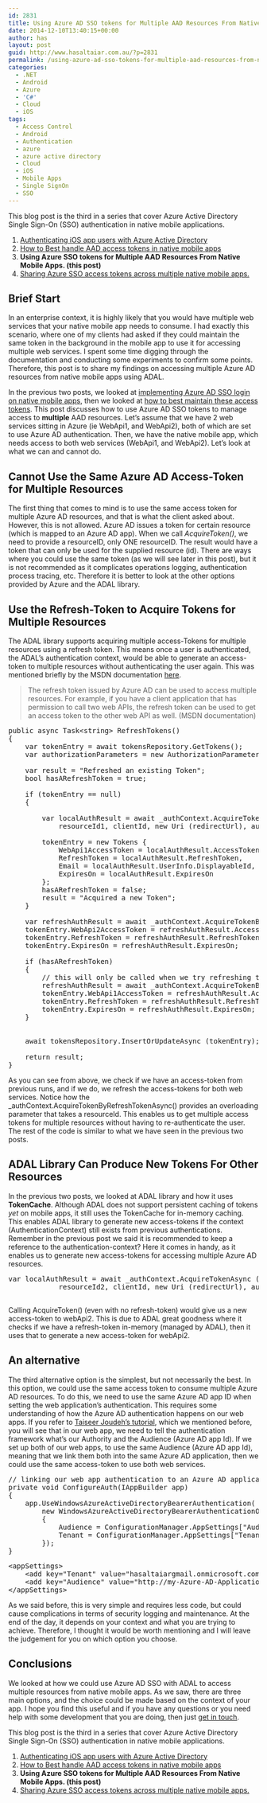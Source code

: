 ```yaml
---
id: 2831
title: Using Azure AD SSO tokens for Multiple AAD Resources From Native Mobile Apps
date: 2014-12-10T13:40:15+00:00
author: has
layout: post
guid: http://www.hasaltaiar.com.au/?p=2831
permalink: /using-azure-ad-sso-tokens-for-multiple-aad-resources-from-native-mobile-apps-2/
categories:
  - .NET
  - Android
  - Azure
  - 'C#'
  - Cloud
  - iOS
tags:
  - Access Control
  - Android
  - Authentication
  - azure
  - azure active directory
  - Cloud
  - iOS
  - Mobile Apps
  - Single SignOn
  - SSO
---
```

This blog post is the third in a series that cover Azure Active Directory Single Sign-On (SSO) authentication in native mobile applications.

  1. [Authenticating iOS app users with Azure Active Directory](http://www.hasaltaiar.com.au/implementing-azure-active-directory-single-sign-on-in-xamarin-ios-apps/ "Implementing Azure Active Directory SSO (Single Sign on) in Xamarin iOS apps")
  2. <a href="http://www.hasaltaiar.com.au/how-to-best-handle-aad-access-tokens-in-native-mobile-apps/" title="How to best handle azure AD access-tokens on native mobile apps" target="_blank">How to Best handle AAD access tokens in native mobile apps</a> 
  3. **Using Azure SSO tokens for Multiple AAD Resources From Native Mobile Apps. (this post)**
  4. [Sharing Azure SSO access tokens across multiple native mobile apps.](http://www.hasaltaiar.com.au/sharing-azure-active-directory-sso-access-tokens-across-multiple-native-mobile-apps/)

## Brief Start

In an enterprise context, it is highly likely that you would have multiple web services that your native mobile app needs to consume. I had exactly this scenario, where one of my clients had asked if they could maintain the same token in the background in the mobile app to use it for accessing multiple web services. I spent some time digging through the documentation and conducting some experiments to confirm some points. Therefore, this post is to share my findings on accessing multiple Azure AD resources from native mobile apps using ADAL.

In the previous two posts, we looked at [implementing Azure AD SSO login on native mobile apps](http://www.hasaltaiar.com.au/how-to-best-handle-aad-access-tokens-in-native-mobile-apps/ "Implementing Azure Active Directory SSO (Single Sign on) in Xamarin iOS apps"), then we looked at <a href="http://www.hasaltaiar.com.au/how-to-best-handle-aad-access-tokens-in-native-mobile-apps/" title="How to best handle azure AD access-tokens on native mobile apps" target="_blank">how to best maintain these access tokens</a>. This post discusses how to use Azure AD SSO tokens to manage access to **multiple** AAD resources. Let&#8217;s assume that we have 2 web services sitting in Azure (ie WebApi1, and WebApi2), both of which are set to use Azure AD authentication. Then, we have the native mobile app, which needs access to both web services (WebApi1, and WebApi2). Let&#8217;s look at what we can and cannot do. 

## Cannot Use the Same Azure AD Access-Token for Multiple Resources

The first thing that comes to mind is to use the same access token for multiple Azure AD resources, and that is what the client asked about. However, this is not allowed. Azure AD issues a token for certain resource (which is mapped to an Azure AD app). When we call _AcquireToken()_, we need to provide a resourceID, only ONE resourceID. The result would have a token that can only be used for the supplied resource (id). There are ways where you could use the same token (as we will see later in this post), but it is not recommended as it complicates operations logging, authentication process tracing, etc. Therefore it is better to look at the other options provided by Azure and the ADAL library. 

## Use the Refresh-Token to Acquire Tokens for Multiple Resources

The ADAL library supports acquiring multiple access-Tokens for multiple resources using a refresh token. This means once a user is authenticated, the ADAL&#8217;s authentication context, would be able to generate an access-token to multiple resources without authenticating the user again. This was mentioned briefly by the MSDN documentation <a href="http://msdn.microsoft.com/en-us/library/azure/dn499820.aspx" target="_blank">here</a>. 

> The refresh token issued by Azure AD can be used to access multiple resources. For example, if you have a client application that has permission to call two web APIs, the refresh token can be used to get an access token to the other web API as well. (MSDN documentation) 

<pre class="brush: csharp; gutter: false; title: ; notranslate" title="">public async Task&lt;string&gt; RefreshTokens()
{
	var tokenEntry = await tokensRepository.GetTokens();
	var authorizationParameters = new AuthorizationParameters (_controller);

	var result = "Refreshed an existing Token";
	bool hasARefreshToken = true;

	if (tokenEntry == null) 
	{

		var localAuthResult = await _authContext.AcquireTokenAsync (
			resourceId1, clientId, new Uri (redirectUrl), authorizationParameters, UserIdentifier.AnyUser, null);

		tokenEntry = new Tokens {
			WebApi1AccessToken = localAuthResult.AccessToken,
			RefreshToken = localAuthResult.RefreshToken,
			Email = localAuthResult.UserInfo.DisplayableId,
			ExpiresOn = localAuthResult.ExpiresOn
		};
		hasARefreshToken = false;
		result = "Acquired a new Token"; 
	} 

	var refreshAuthResult = await _authContext.AcquireTokenByRefreshTokenAsync(tokenEntry.RefreshToken, clientId, resourceId2);
	tokenEntry.WebApi2AccessToken = refreshAuthResult.AccessToken;
	tokenEntry.RefreshToken = refreshAuthResult.RefreshToken;
	tokenEntry.ExpiresOn = refreshAuthResult.ExpiresOn;

	if (hasARefreshToken) 
	{
		// this will only be called when we try refreshing the tokens (not when we are acquiring new tokens. 
		refreshAuthResult = await _authContext.AcquireTokenByRefreshTokenAsync (refreshAuthResult.RefreshToken, clientId, resourceId1);
		tokenEntry.WebApi1AccessToken = refreshAuthResult.AccessToken;
		tokenEntry.RefreshToken = refreshAuthResult.RefreshToken;
		tokenEntry.ExpiresOn = refreshAuthResult.ExpiresOn;
	}


	await tokensRepository.InsertOrUpdateAsync (tokenEntry);

	return result;
}
</pre>

As you can see from above, we check if we have an access-token from previous runs, and if we do, we refresh the access-tokens for both web services. Notice how the _authContext.AcquireTokenByRefreshTokenAsync() provides an overloading parameter that takes a resourceId. This enables us to get multiple access tokens for multiple resources without having to re-authenticate the user. The rest of the code is similar to what we have seen in the previous two posts. 

## ADAL Library Can Produce New Tokens For Other Resources

In the previous two posts, we looked at ADAL library and how it uses **TokenCache**. Although ADAL does not support persistent caching of tokens _yet_ on mobile apps, it still uses the TokenCache for in-memory caching. This enables ADAL library to generate new access-tokens if the context (AuthenticationContext) still exists from previous authentications. Remember in the previous post we said it is recommended to keep a reference to the authentication-context? Here it comes in handy, as it enables us to generate new access-tokens for accessing multiple Azure AD resources. 

<pre class="brush: csharp; gutter: false; title: ; notranslate" title="">var localAuthResult = await _authContext.AcquireTokenAsync (
			resourceId2, clientId, new Uri (redirectUrl), authorizationParameters, UserIdentifier.AnyUser, null);

</pre>

Calling AcquireToken() (even with no refresh-token) would give us a new access-token to webApi2. This is due to ADAL great goodness where it checks if we have a refresh-token in-memory (managed by ADAL), then it uses that to generate a new access-token for webApi2. 

## An alternative

The third alternative option is the simplest, but not necessarily the best. In this option, we could use the same access token to consume multiple Azure AD resources. To do this, we need to use the same Azure AD app ID when setting the web application&#8217;s authentication. This requires some understanding of how the Azure AD authentication happens on our web apps. If you refer to <a href="http://bitoftech.net/2014/09/12/secure-asp-net-web-api-2-azure-active-directory-owin-middleware-adal/" title="Secure ASP.NET Web API 2 using Azure Active Directory, Owin Middleware, and ADAL" target="_blank">Taiseer Joudeh’s tutorial</a>, which we mentioned before, you will see that in our web app, we need to tell the authentication framework what&#8217;s our Authority and the Audience (Azure AD app Id). If we set up both of our web apps, to use the same Audience (Azure AD app Id), meaning that we link them both into the same Azure AD application, then we could use the same access-token to use both web services.

<pre class="brush: plain; title: ; notranslate" title="">// linking our web app authentication to an Azure AD application
private void ConfigureAuth(IAppBuilder app)
{
	app.UseWindowsAzureActiveDirectoryBearerAuthentication(
		new WindowsAzureActiveDirectoryBearerAuthenticationOptions
		{
			Audience = ConfigurationManager.AppSettings["Audience"],
			Tenant = ConfigurationManager.AppSettings["Tenant"]
		});
}
</pre>

<pre class="brush: plain; title: ; notranslate" title="">&lt;appSettings&gt;
    &lt;add key="Tenant" value="hasaltaiargmail.onmicrosoft.com" /&gt;
    &lt;add key="Audience" value="http://my-Azure-AD-Application-Id" /&gt;	
&lt;/appSettings&gt;
</pre>

As we said before, this is very simple and requires less code, but could cause complications in terms of security logging and maintenance. At the end of the day, it depends on your context and what you are trying to achieve. Therefore, I thought it would be worth mentioning and I will leave the judgement for you on which option you choose. 

## Conclusions

We looked at how we could use Azure AD SSO with ADAL to access multiple resources from native mobile apps. As we saw, there are three main options, and the choice could be made based on the context of your app. I hope you find this useful and if you have any questions or you need help with some development that you are doing, then just <a href="mailto:info@kloud.com.au" title="info@kloud.com.au" target="_blank">get in touch</a>. 

This blog post is the third in a series that cover Azure Active Directory Single Sign-On (SSO) authentication in native mobile applications.

  1. [Authenticating iOS app users with Azure Active Directory](http://www.hasaltaiar.com.au/implementing-azure-active-directory-single-sign-on-in-xamarin-ios-apps/ "Implementing Azure Active Directory SSO (Single Sign on) in Xamarin iOS apps")
  2. <a href="http://www.hasaltaiar.com.au/how-to-best-handle-aad-access-tokens-in-native-mobile-apps/" title="How to best handle azure AD access-tokens on native mobile apps" target="_blank">How to Best handle AAD access tokens in native mobile apps</a> 
  3. **Using Azure SSO tokens for Multiple AAD Resources From Native Mobile Apps. (this post)**
  4. [Sharing Azure SSO access tokens across multiple native mobile apps.](http://www.hasaltaiar.com.au/sharing-azure-active-directory-sso-access-tokens-across-multiple-native-mobile-apps/)